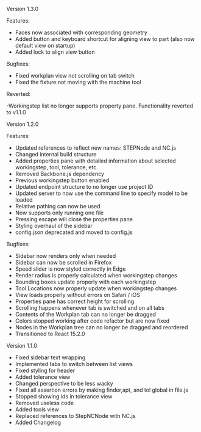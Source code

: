 Version 1.3.0

Features:

- Faces now associated with corresponding geometry
- Added button and keyboard shortcut for aligning view to part (also now default view on startup)
- Added lock to align view button

Bugfixes:

- Fixed workplan view not scrolling on tab switch
- Fixed the fixture not moving with the machine tool

Reverted:

-Workingstep list no longer supports property pane. Functionality reverted to v1.1.0

Version 1.2.0

Features:

- Updated references to reflect new names: STEPNode and NC.js
- Changed internal build structure
- Added properties pane with detailed information about selected workingstep, tool, tolerance, etc.
- Removed Backbone.js dependency
- Previous workingstep button enabled
- Updated endpoint structure to no longer use project ID
- Updated server to now use the command line to specify model to be loaded
- Relative pathing can now be used
- Now supports only running one file
- Pressing escape will close the properties pane
- Styling overhaul of the sidebar
- config.json deprecated and moved to config.js

Bugfixes:

- Sidebar now renders only when needed
- Sidebar can now be scrolled in Firefox
- Speed slider is now styled correctly in Edge
- Render radius is properly calculated when workingstep changes
- Bounding boxes update properly with each workingstep
- Tool Locations now properly update when workingstep changes
- View loads properly without errors on Safari / iOS
- Properties pane has correct height for scrolling
- Scrolling happens whenever tab is switched and on all tabs
- Contents of the Workplan tab can no longer be dragged
- Colors stopped working after code refactor but are now fixed
- Nodes in the Workplan tree can no longer be dragged and reordered
- Transitioned to React 15.2.0

Version 1.1.0

- Fixed sidebar text wrapping
- Implemented tabs to switch between list views
- Fixed styling for header
- Added tolerance view
- Changed perspective to be less wacky
- Fixed all assertion errors by making finder,apt, and tol global in file.js
- Stopped showing ids in tolerance view
- Removed useless code
- Added tools view
- Replaced references to StepNCNode with NC.js
- Added Changelog
